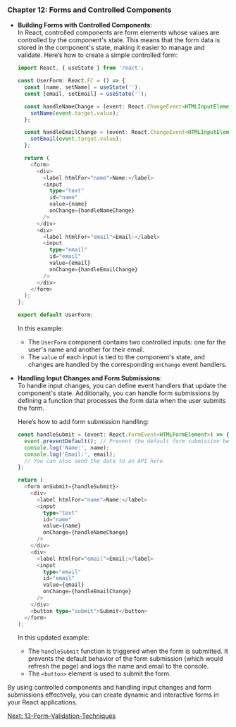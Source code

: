 ### Chapter 12: Forms and Controlled Components

- **Building Forms with Controlled Components**:  
  In React, controlled components are form elements whose values are controlled by the component's state. This means that the form data is stored in the component's state, making it easier to manage and validate. Here’s how to create a simple controlled form:

  ```typescript
  import React, { useState } from 'react';

  const UserForm: React.FC = () => {
    const [name, setName] = useState('');
    const [email, setEmail] = useState('');

    const handleNameChange = (event: React.ChangeEvent<HTMLInputElement>) => {
      setName(event.target.value);
    };

    const handleEmailChange = (event: React.ChangeEvent<HTMLInputElement>) => {
      setEmail(event.target.value);
    };

    return (
      <form>
        <div>
          <label htmlFor="name">Name:</label>
          <input
            type="text"
            id="name"
            value={name}
            onChange={handleNameChange}
          />
        </div>
        <div>
          <label htmlFor="email">Email:</label>
          <input
            type="email"
            id="email"
            value={email}
            onChange={handleEmailChange}
          />
        </div>
      </form>
    );
  };

  export default UserForm;
  ```

  In this example:
  - The `UserForm` component contains two controlled inputs: one for the user's name and another for their email.
  - The `value` of each input is tied to the component's state, and changes are handled by the corresponding `onChange` event handlers.

- **Handling Input Changes and Form Submissions**:  
  To handle input changes, you can define event handlers that update the component's state. Additionally, you can handle form submissions by defining a function that processes the form data when the user submits the form.

  Here’s how to add form submission handling:

  ```typescript
  const handleSubmit = (event: React.FormEvent<HTMLFormElement>) => {
    event.preventDefault(); // Prevent the default form submission behavior
    console.log('Name:', name);
    console.log('Email:', email);
    // You can also send the data to an API here
  };

  return (
    <form onSubmit={handleSubmit}>
      <div>
        <label htmlFor="name">Name:</label>
        <input
          type="text"
          id="name"
          value={name}
          onChange={handleNameChange}
        />
      </div>
      <div>
        <label htmlFor="email">Email:</label>
        <input
          type="email"
          id="email"
          value={email}
          onChange={handleEmailChange}
        />
      </div>
      <button type="submit">Submit</button>
    </form>
  );
  ```

  In this updated example:
  - The `handleSubmit` function is triggered when the form is submitted. It prevents the default behavior of the form submission (which would refresh the page) and logs the name and email to the console.
  - The `<button>` element is used to submit the form.

By using controlled components and handling input changes and form submissions effectively, you can create dynamic and interactive forms in your React applications.

[Next: 13-Form-Validation-Techniques](13-Form-Validation-Techniques.md)